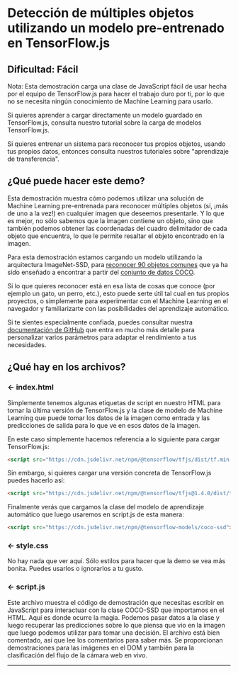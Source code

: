 # Detección de múltiples objetos utilizando un modelo pre-entrenado en TensorFlow.js

## Dificultad: Fácil

Nota: Esta demostración carga una clase de JavaScript fácil de usar hecha por el equipo de TensorFlow.js para hacer el trabajo duro por ti, por lo que no se necesita ningún conocimiento de Machine Learning para usarlo.

Si quieres aprender a cargar directamente un modelo guardado en TensorFlow.js, consulta nuestro tutorial sobre la carga de modelos TensorFlow.js.

Si quieres entrenar un sistema para reconocer tus propios objetos, usando tus propios datos, entonces consulta nuestros tutoriales sobre "aprendizaje de transferencia".

## ¿Qué puede hacer este demo?

Esta demostración muestra cómo podemos utilizar una solución de Machine Learning pre-entrenada para reconocer múltiples objetos (sí, ¡más de uno a la vez!) en cualquier imagen que deseemos presentarle. Y lo que es mejor, no sólo sabemos que la imagen contiene un objeto, sino que también podemos obtener las coordenadas del cuadro delimitador de cada objeto que encuentra, lo que le permite resaltar el objeto encontrado en la imagen. 

Para esta demostración estamos cargando un modelo utilizando la arquitectura ImageNet-SSD, para [reconocer 90 objetos comunes](https://github.com/tensorflow/tfjs-models/blob/master/coco-ssd/src/classes.ts) que ya ha sido enseñado a encontrar a partir del [conjunto de datos COCO](http://cocodataset.org/#home).

Si lo que quieres reconocer está en esa lista de cosas que conoce (por ejemplo un gato, un perro, etc.), esto puede serte útil tal cual en tus propios proyectos, o simplemente para experimentar con el Machine Learning en el navegador y familiarizarte con las posibilidades del aprendizaje automático. 

Si te sientes especialmente confiada, puedes consultar nuestra [documentación de GitHub](https://github.com/tensorflow/tfjs-models/tree/master/coco-ssd) que entra en mucho más detalle para personalizar varios parámetros para adaptar el rendimiento a tus necesidades.

## ¿Qué hay en los archivos?

### ← index.html

Simplemente tenemos algunas etiquetas de script en nuestro HTML para tomar la última versión de TensorFlow.js y la clase de modelo de Machine Learning que puede tomar los datos de la imagen como entrada y las predicciones de salida para lo que ve en esos datos de la imagen.

En este caso simplemente hacemos referencia a lo siguiente para cargar TensorFlow.js:

```HTML
<script src="https://cdn.jsdelivr.net/npm/@tensorflow/tfjs/dist/tf.min.js" type="text/javascript"></script>
```

Sin embargo, si quieres cargar una versión concreta de TensorFlow.js puedes hacerlo así:

```HTML
<script src="https://cdn.jsdelivr.net/npm/@tensorflow/tfjs@1.4.0/dist/tf.min.js" type="text/javascript"></script>
```

Finalmente verás que cargamos la clase del modelo de aprendizaje automático que luego usaremos en script.js de esta manera:

```HTML
<script src="https://cdn.jsdelivr.net/npm/@tensorflow-models/coco-ssd"></script>
```

### ← style.css

No hay nada que ver aquí. Sólo estilos para hacer que la demo se vea más bonita. Puedes usarlos o ignorarlos a tu gusto.

### ← script.js

Este archivo muestra el código de demostración que necesitas escribir en JavaScript para interactuar con la clase COCO-SSD que importamos en el HTML. Aquí es donde ocurre la magia. Podemos pasar datos a la clase y luego recuperar las predicciones sobre lo que piensa que vio en la imagen que luego podemos utilizar para tomar una decisión. El archivo está bien comentado, así que lee los comentarios para saber más. Se proporcionan demostraciones para las imágenes en el DOM y también para la clasificación del flujo de la cámara web en vivo.

---
